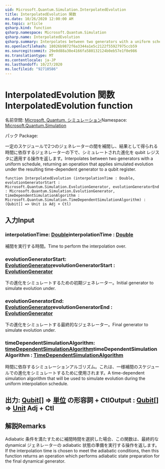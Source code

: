 ```yaml
---
uid: Microsoft.Quantum.Simulation.InterpolatedEvolution
title: InterpolatedEvolution 関数
ms.date: 10/26/2020 12:00:00 AM
ms.topic: article
qsharp.kind: function
qsharp.namespace: Microsoft.Quantum.Simulation
qsharp.name: InterpolatedEvolution
qsharp.summary: Interpolates between two generators with a uniform schedule, returning an operation that applies simulated evolution under the resulting time-dependent generator to a qubit register.
ms.openlocfilehash: 18026b9872f6a3344a1e5c2122f55927975ccb59
ms.sourcegitcommit: 29e0d88a30e4166fa580132124b0eb57e1f0e986
ms.translationtype: MT
ms.contentlocale: ja-JP
ms.lasthandoff: 10/27/2020
ms.locfileid: "92710586"
---
```

# <a name="interpolatedevolution-function"></a><span data-ttu-id="b093e-102">InterpolatedEvolution 関数</span><span class="sxs-lookup"><span data-stu-id="b093e-102">InterpolatedEvolution function</span></span>

<span data-ttu-id="b093e-103">名前空間: [Microsoft. Quantum. シミュレーション](xref:Microsoft.Quantum.Simulation)</span><span class="sxs-lookup"><span data-stu-id="b093e-103">Namespace: [Microsoft.Quantum.Simulation](xref:Microsoft.Quantum.Simulation)</span></span>

<span data-ttu-id="b093e-104">パック [](https://nuget.org/packages/)</span><span class="sxs-lookup"><span data-stu-id="b093e-104">Package: [](https://nuget.org/packages/)</span></span>


<span data-ttu-id="b093e-105">一定のスケジュールで2つのジェネレーターの間を補間し、結果として得られる時間に依存するジェネレーターの下で、シミュレートされた進化を qubit レジスタに適用する操作を返します。</span><span class="sxs-lookup"><span data-stu-id="b093e-105">Interpolates between two generators with a uniform schedule, returning an operation that applies simulated evolution under the resulting time-dependent generator to a qubit register.</span></span>

```qsharp
function InterpolatedEvolution (interpolationTime : Double, evolutionGeneratorStart : Microsoft.Quantum.Simulation.EvolutionGenerator, evolutionGeneratorEnd : Microsoft.Quantum.Simulation.EvolutionGenerator, timeDependentSimulationAlgorithm : Microsoft.Quantum.Simulation.TimeDependentSimulationAlgorithm) : (Qubit[] => Unit is Adj + Ctl)
```


## <a name="input"></a><span data-ttu-id="b093e-106">入力</span><span class="sxs-lookup"><span data-stu-id="b093e-106">Input</span></span>

### <a name="interpolationtime--double"></a><span data-ttu-id="b093e-107">interpolationTime: [Double](xref:microsoft.quantum.lang-ref.double)</span><span class="sxs-lookup"><span data-stu-id="b093e-107">interpolationTime : [Double](xref:microsoft.quantum.lang-ref.double)</span></span>

<span data-ttu-id="b093e-108">補間を実行する時間。</span><span class="sxs-lookup"><span data-stu-id="b093e-108">Time to perform the interpolation over.</span></span>


### <a name="evolutiongeneratorstart--evolutiongenerator"></a><span data-ttu-id="b093e-109">evolutionGeneratorStart: [EvolutionGenerator](xref:Microsoft.Quantum.Simulation.EvolutionGenerator)</span><span class="sxs-lookup"><span data-stu-id="b093e-109">evolutionGeneratorStart : [EvolutionGenerator](xref:Microsoft.Quantum.Simulation.EvolutionGenerator)</span></span>

<span data-ttu-id="b093e-110">下の進化をシミュレートするための初期ジェネレーター。</span><span class="sxs-lookup"><span data-stu-id="b093e-110">Initial generator to simulate evolution under.</span></span>


### <a name="evolutiongeneratorend--evolutiongenerator"></a><span data-ttu-id="b093e-111">evolutionGeneratorEnd: [EvolutionGenerator](xref:Microsoft.Quantum.Simulation.EvolutionGenerator)</span><span class="sxs-lookup"><span data-stu-id="b093e-111">evolutionGeneratorEnd : [EvolutionGenerator](xref:Microsoft.Quantum.Simulation.EvolutionGenerator)</span></span>

<span data-ttu-id="b093e-112">下の進化をシミュレートする最終的なジェネレーター。</span><span class="sxs-lookup"><span data-stu-id="b093e-112">Final generator to simulate evolution under.</span></span>


### <a name="timedependentsimulationalgorithm--timedependentsimulationalgorithm"></a><span data-ttu-id="b093e-113">timeDependentSimulationAlgorithm: [timeDependentSimulationAlgorithm](xref:Microsoft.Quantum.Simulation.TimeDependentSimulationAlgorithm)</span><span class="sxs-lookup"><span data-stu-id="b093e-113">timeDependentSimulationAlgorithm : [TimeDependentSimulationAlgorithm](xref:Microsoft.Quantum.Simulation.TimeDependentSimulationAlgorithm)</span></span>

<span data-ttu-id="b093e-114">時間に依存するシミュレーションアルゴリズム。これは、一様補間のスケジュールでの進化をシミュレートするために使用されます。</span><span class="sxs-lookup"><span data-stu-id="b093e-114">A time-dependent simulation algorithm that will be used to simulate evolution during the uniform interpolation schedule.</span></span>



## <a name="output--qubit--unit-adj--ctl"></a><span data-ttu-id="b093e-115">出力: [Qubit](xref:microsoft.quantum.lang-ref.qubit)[] => [単位](xref:microsoft.quantum.lang-ref.unit) の形容詞 + Ctl</span><span class="sxs-lookup"><span data-stu-id="b093e-115">Output : [Qubit](xref:microsoft.quantum.lang-ref.qubit)[] => [Unit](xref:microsoft.quantum.lang-ref.unit) Adj + Ctl</span></span>



## <a name="remarks"></a><span data-ttu-id="b093e-116">解説</span><span class="sxs-lookup"><span data-stu-id="b093e-116">Remarks</span></span>

<span data-ttu-id="b093e-117">Adiabatic 条件を満たすために補間時間を選択した場合、この関数は、最終的な dynamical ジェネレーターの adiabatic 状態の準備を実行する操作を返します。</span><span class="sxs-lookup"><span data-stu-id="b093e-117">If the interpolation time is chosen to meet the adiabatic conditions, then this function returns an operation which performs adiabatic state preparation for the final dynamical generator.</span></span>